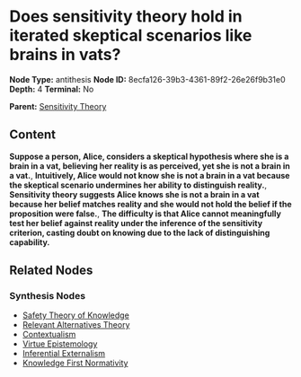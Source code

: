 # Does sensitivity theory hold in iterated skeptical scenarios like brains in vats?

**Node Type:** antithesis
**Node ID:** 8ecfa126-39b3-4361-89f2-26e26f9b31e0
**Depth:** 4
**Terminal:** No

**Parent:** [Sensitivity Theory](sensitivity-theory-synthesis-bf8bfa03-d232-449a-8f33-898387fce20a.md)

## Content

**Suppose a person, Alice, considers a skeptical hypothesis where she is a brain in a vat, believing her reality is as perceived, yet she is not a brain in a vat.**, **Intuitively, Alice would not know she is not a brain in a vat because the skeptical scenario undermines her ability to distinguish reality.**, **Sensitivity theory suggests Alice knows she is not a brain in a vat because her belief matches reality and she would not hold the belief if the proposition were false.**, **The difficulty is that Alice cannot meaningfully test her belief against reality under the inference of the sensitivity criterion, casting doubt on knowing due to the lack of distinguishing capability.**

## Related Nodes

### Synthesis Nodes

- [Safety Theory of Knowledge](safety-theory-of-knowledge-synthesis-ae997db4-0f37-457b-b265-68425947417a.md)
- [Relevant Alternatives Theory](relevant-alternatives-theory-synthesis-39d787b7-fda2-4489-bfa5-a8755b7c4d29.md)
- [Contextualism](contextualism-synthesis-08137371-b419-48b4-ada6-5c2beb5d5c8e.md)
- [Virtue Epistemology](virtue-epistemology-synthesis-a9d013e2-5bde-43f5-b681-7c8c40ea0054.md)
- [Inferential Externalism](inferential-externalism-synthesis-9cf87870-c150-4682-b450-310cb4505dea.md)
- [Knowledge First Normativity](knowledge-first-normativity-synthesis-7f821f71-1849-4397-97d3-8b0c73315554.md)

